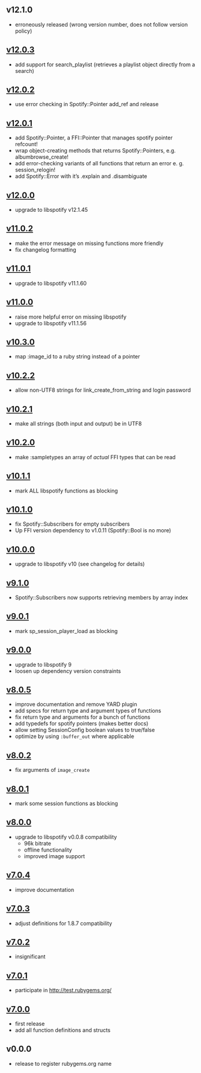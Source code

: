 __v12.1.0__
-----------
- erroneously released (wrong version number, does not follow version policy)

[v12.0.3][]
-----------
- add support for search_playlist (retrieves a playlist object directly from a search)

[v12.0.2][]
-----------
- use error checking in Spotify::Pointer add_ref and release

[v12.0.1][]
-----------
- add Spotify::Pointer, a FFI::Pointer that manages spotify pointer refcount!
- wrap object-creating methods that returns Spotify::Pointers, e.g. albumbrowse_create!
- add error-checking variants of all functions that return an error e. g. session_relogin!
- add Spotify::Error with it’s .explain and .disambiguate

[v12.0.0][]
-----------
- upgrade to libspotify v12.1.45

[v11.0.2][]
-----------
- make the error message on missing functions more friendly
- fix changelog formatting

[v11.0.1][]
-----------
- upgrade to libspotify v11.1.60

[v11.0.0][]
-----------
- raise more helpful error on missing libspotify
- upgrade to libspotify v11.1.56

[v10.3.0][]
-----------
- map :image_id to a ruby string instead of a pointer

[v10.2.2][]
-----------
- allow non-UTF8 strings for link_create_from_string and login password

[v10.2.1][]
-----------
- make all strings (both input and output) be in UTF8

[v10.2.0][]
-----------
- make :sampletypes an array of *actual* FFI types that can be read

[v10.1.1][]
-----------
- mark ALL libspotify functions as blocking

[v10.1.0][]
-----------
- fix Spotify::Subscribers for empty subscribers
- Up FFI version dependency to v1.0.11 (Spotify::Bool is no more)

[v10.0.0][]
-----------
- upgrade to libspotify v10 (see changelog for details)

[v9.1.0][]
----------
- Spotify::Subscribers now supports retrieving members by array index

[v9.0.1][]
----------
- mark sp_session_player_load as blocking

[v9.0.0][]
----------
- upgrade to libspotify 9
- loosen up dependency version constraints

[v8.0.5][]
----------
- improve documentation and remove YARD plugin
- add specs for return type and argument types of functions
- fix return type and arguments for a bunch of functions
- add typedefs for spotify pointers (makes better docs)
- allow setting SessionConfig boolean values to true/false
- optimize by using `:buffer_out` where applicable

[v8.0.2][]
----------
- fix arguments of `image_create`

[v8.0.1][]
----------
- mark some session functions as blocking

[v8.0.0][]
----------
- upgrade to libspotify v0.0.8 compatibility
  - 96k bitrate
  - offline functionality
  - improved image support

[v7.0.4][]
----------
- improve documentation

[v7.0.3][]
----------
- adjust definitions for 1.8.7 compatibility

[v7.0.2][]
----------
- insignificant

[v7.0.1][]
----------
- participate in http://test.rubygems.org/

[v7.0.0][]
----------
- first release
- add all function definitions and structs

v0.0.0
------
- release to register rubygems.org name

[v12.0.3]: https://github.com/Burgestrand/libspotify-ruby/compare/v12.0.2...v12.0.3
[v12.0.2]: https://github.com/Burgestrand/libspotify-ruby/compare/v12.0.1...v12.0.2
[v12.0.1]: https://github.com/Burgestrand/libspotify-ruby/compare/v12.0.0...v12.0.1
[v12.0.0]: https://github.com/Burgestrand/libspotify-ruby/compare/v11.0.2...v12.0.0
[v11.0.2]: https://github.com/Burgestrand/libspotify-ruby/compare/v11.0.1...v11.0.2
[v11.0.1]: https://github.com/Burgestrand/libspotify-ruby/compare/v11.0.0...v11.0.1
[v11.0.0]: https://github.com/Burgestrand/libspotify-ruby/compare/v10.3.0...v11.0.0
[v10.3.0]: https://github.com/Burgestrand/libspotify-ruby/compare/v10.2.2...v10.3.0
[v10.2.2]: https://github.com/Burgestrand/libspotify-ruby/compare/v10.2.1...v10.2.2
[v10.2.1]: https://github.com/Burgestrand/libspotify-ruby/compare/v10.2.0...v10.2.1
[v10.2.0]: https://github.com/Burgestrand/libspotify-ruby/compare/v10.1.1...v10.2.0
[v10.1.1]: https://github.com/Burgestrand/libspotify-ruby/compare/v10.1.0...v10.1.1
[v10.1.0]: https://github.com/Burgestrand/libspotify-ruby/compare/v10.0.0...v10.1.0
[v10.0.0]: https://github.com/Burgestrand/libspotify-ruby/compare/v9.1.0...v10.0.0
[v9.1.0]: https://github.com/Burgestrand/libspotify-ruby/compare/v9.0.1...v9.1.0
[v9.0.1]: https://github.com/Burgestrand/libspotify-ruby/compare/v9.0.0...v9.0.1
[v9.0.0]: https://github.com/Burgestrand/libspotify-ruby/compare/v8.0.5...v9.0.0
[v8.0.5]: https://github.com/Burgestrand/libspotify-ruby/compare/v8.0.2...v8.0.5
[v8.0.2]: https://github.com/Burgestrand/libspotify-ruby/compare/v8.0.1...v8.0.2
[v8.0.1]: https://github.com/Burgestrand/libspotify-ruby/compare/v8.0.0...v8.0.1
[v8.0.0]: https://github.com/Burgestrand/libspotify-ruby/compare/v7.0.4...v8.0.0
[v7.0.4]: https://github.com/Burgestrand/libspotify-ruby/compare/v7.0.3...v7.0.4
[v7.0.3]: https://github.com/Burgestrand/libspotify-ruby/compare/v7.0.2...v7.0.3
[v7.0.2]: https://github.com/Burgestrand/libspotify-ruby/compare/v7.0.1...v7.0.2
[v7.0.1]: https://github.com/Burgestrand/libspotify-ruby/compare/v7.0.0...v7.0.1
[v7.0.0]: https://github.com/Burgestrand/libspotify-ruby/compare/v0.0.0...v7.0.0
